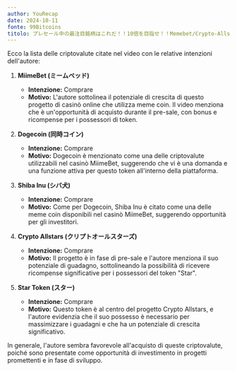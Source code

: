 ```yaml
---
author: YouRecap
date: 2024-10-11
fonte: 99Bitcoins
titolo: プレセール中の最注目銘柄はこれだ！！10倍を目指せ！！Memebet/Crypto-Allstars
---
```


Ecco la lista delle criptovalute citate nel video con le relative intenzioni dell'autore:

1. **MiimeBet (ミームベッド)**
   - **Intenzione:** Comprare
   - **Motivo:** L'autore sottolinea il potenziale di crescita di questo progetto di casinò online che utilizza meme coin. Il video menziona che è un'opportunità di acquisto durante il pre-sale, con bonus e ricompense per i possessori di token.

2. **Dogecoin (同時コイン)**
   - **Intenzione:** Comprare
   - **Motivo:** Dogecoin è menzionato come una delle criptovalute utilizzabili nel casinò MiimeBet, suggerendo che vi è una domanda e una funzione attiva per questo token all'interno della piattaforma.

3. **Shiba Inu (シバ犬)**
   - **Intenzione:** Comprare
   - **Motivo:** Come per Dogecoin, Shiba Inu è citato come una delle meme coin disponibili nel casinò MiimeBet, suggerendo opportunità per gli investitori.

4. **Crypto Allstars (クリプトオールスターズ)**
   - **Intenzione:** Comprare
   - **Motivo:** Il progetto è in fase di pre-sale e l'autore menziona il suo potenziale di guadagno, sottolineando la possibilità di ricevere ricompense significative per i possessori del token "Star".

5. **Star Token (スター)**
   - **Intenzione:** Comprare
   - **Motivo:** Questo token è al centro del progetto Crypto Allstars, e l'autore evidenzia che il suo possesso è necessario per massimizzare i guadagni e che ha un potenziale di crescita significativo.

In generale, l'autore sembra favorevole all'acquisto di queste criptovalute, poiché sono presentate come opportunità di investimento in progetti promettenti e in fase di sviluppo.
